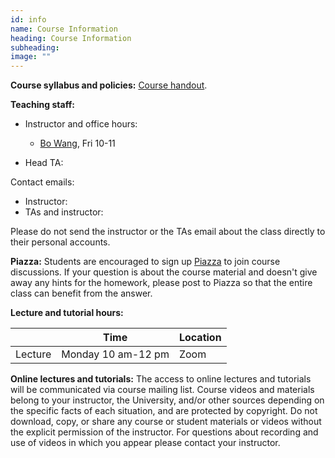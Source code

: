 ```yaml
---
id: info
name: Course Information
heading: Course Information
subheading:  
image: ""
---
```



**Course syllabus and policies:**  [Course handout](assets/misc/syllabus.pdf).

**Teaching staff:**  

* Instructor and office hours: 
  * [Bo Wang](https://wanglab.ml/),  Fri 10-11

* Head TA: 

Contact emails:

* Instructor: 
* TAs and instructor: 

Please do not send the instructor or the TAs email about the class directly to their personal accounts.

**Piazza:** Students are encouraged to sign up [Piazza](http://piazza.com/utoronto.ca/winter2021/csc4132516) to join course discussions.
If your question is about the course material and doesn't give away any hints for the homework, please post to Piazza so that the entire class can benefit from the answer.


**Lecture and tutorial hours:**  

|           | Time      | Location  |
|-----------|--------------|--------------|
| Lecture | Monday 10 am-12 pm  | Zoom      | 

**Online lectures and tutorials:** The access to online lectures and tutorials will be communicated via course mailing list. Course videos and materials belong to your instructor, the University, and/or other sources depending on the specific facts of each situation, and are protected by copyright. Do not download, copy, or share any course or student materials or videos without the explicit permission of the instructor. For questions about recording and use of videos in which you appear please contact your instructor.

<br/> 



